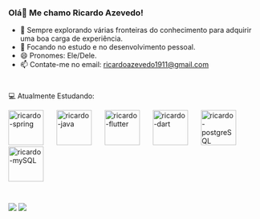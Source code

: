 ### Olá👋 Me chamo Ricardo Azevedo!



- 🔭 Sempre explorando várias fronteiras do conhecimento para adquirir uma boa carga de experiência.
- 🌱 Focando no estudo e no desenvolvimento pessoal.
- 😄 Pronomes: Ele/Dele.
- 📫 Contate-me no email: ricardoazevedo1911@gmail.com

#
💻 Atualmente Estudando:
<div align="left">
  <img src="https://cdn.jsdelivr.net/gh/devicons/devicon@latest/icons/spring/spring-original.svg" height="70" alt="ricardo-spring"  />
  <img width="18" />
  <img src="https://cdn.jsdelivr.net/gh/devicons/devicon@latest/icons/java/java-original.svg" height="70" alt="ricardo-java"  />
  <img width="18" />
  <img src="https://cdn.jsdelivr.net/gh/devicons/devicon@latest/icons/flutter/flutter-original.svg" height="70" alt="ricardo-flutter"  />
  <img width="18" />
  <img src="https://cdn.jsdelivr.net/gh/devicons/devicon@latest/icons/dart/dart-original.svg" height="70" alt="ricardo-dart"  />
  <img width="18" />
  <img src="https://cdn.jsdelivr.net/gh/devicons/devicon@latest/icons/postgresql/postgresql-original.svg" height="70" alt="ricardo-postgreSQL"  />
  <img width="18" />
  <img src="https://cdn.jsdelivr.net/gh/devicons/devicon@latest/icons/mysql/mysql-original.svg" height="70" alt="ricardo-mySQL"  />
  <img width="18" />
</div>

#
<div> 
  <a href="https://www.linkedin.com/in/ricardoo-azevedo/" target="_blank"><img src="https://img.shields.io/badge/-LinkedIn-%230077B5?style=for-the-badge&logo=linkedin&logoColor=white" target="_blank"></a>
  <a href="https://www.instagram.com/ricaardo_azeveedo/" target="_blank"><img src="https://img.shields.io/badge/-Instagram-%23E4405F?style=for-the-badge&logo=instagram&logoColor=white" target="_blank"></a>
</div>

